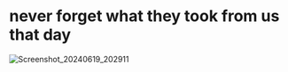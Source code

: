 # never forget what they took from us that day
![Screenshot_20240619_202911](https://github.com/user-attachments/assets/68e7b364-bd6b-4dbf-9fb8-4f6fb690dca0)
